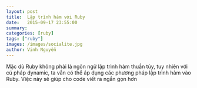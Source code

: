 ```yaml
---
layout: post
title:  Lập trình hàm với Ruby
date:   2015-09-17 23:55:00
summary: 
categories: [ruby]
tags: ["ruby"]
images: /images/socialite.jpg
author: Vinh Nguyễn
---
```


Mặc dù Ruby không phải là ngôn ngữ lập trình hàm thuần túy, tuy nhiên với cú pháp dynamic, ta vẫn có thể áp dụng các phương pháp lập trình hàm vào Ruby. Việc này sẽ giúp cho code viết ra ngắn gọn hơn
